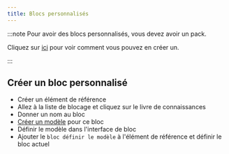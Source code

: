 ```yaml
---
title: Blocs personnalisés
---
```


:::note Pour avoir des blocs personnalisés, vous devez avoir un pack.

Cliquez sur [ici](pack#create-a-pack) pour voir comment vous pouvez en créer un.

:::

## Créer un bloc personnalisé

* Créer un élément de référence [](custom-items)
* Allez à la liste de blocage et cliquez sur le livre de connaissances
* Donner un nom au bloc
* [Créer un modèle](custom-models) pour ce bloc
* Définir le modèle dans l'interface de bloc
* Ajouter le `bloc définir le modèle` à l'élément de référence et définir le bloc actuel
